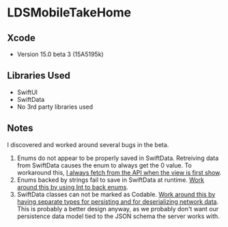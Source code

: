 # LDSMobileTakeHome
## Xcode
* Version 15.0 beta 3 (15A5195k)

## Libraries Used
* SwiftUI
* SwiftData
* No 3rd party libraries used

## Notes
I discovered and worked around several bugs in the beta.

1. Enums do not appear to be properly saved in SwiftData. Retreiving data from SwiftData causes the enum to always get the 0 value. To workaround this, [I always fetch from the API when the view is first show](https://github.com/ephraimkunz/LDSMobileTakeHome/blob/2b17f1e58b9e214c0833c2428d7dbc739640e219/LDSMobileTakeHome/ContentView.swift#L28).
2. Enums backed by strings fail to save in SwiftData at runtime. [Work around this by using Int to back enums](https://github.com/ephraimkunz/LDSMobileTakeHome/blob/2b17f1e58b9e214c0833c2428d7dbc739640e219/LDSMobileTakeHome/Individual.swift#L14).
3. SwiftData classes can not be marked as Codable. [Work around this by having separate types for persisting and for deserializing network data](https://github.com/ephraimkunz/LDSMobileTakeHome/blob/2b17f1e58b9e214c0833c2428d7dbc739640e219/LDSMobileTakeHome/NetworkManager.swift#L12). This is probably a better design anyway, as we probably don't want our persistence data model tied to the JSON schema the server works with.
